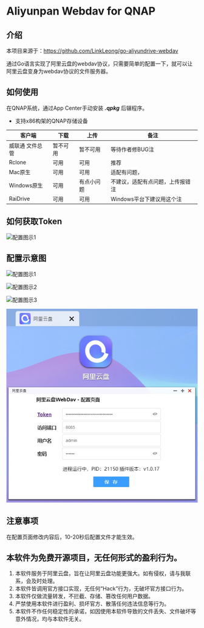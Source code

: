 # Aliyunpan Webdav for QNAP

## 介绍
本项目来源于：https://github.com/LinkLeong/go-aliyundrive-webdav

通过Go语言实现了阿里云盘的webdav协议，只需要简单的配置一下，就可以让阿里云盘变身为webdav协议的文件服务器。

## 如何使用
在QNAP系统，通过App Center手动安装 ***.qpkg*** 后辍程序。

* 支持x86构架的QNAP存储设备

| 客户端        | 下载   |  上传  |  备注  |
| --------   | --------  | --------  |--------  |
|威联通 文件总管	|  暂不可用	 | 暂不可用	| 等待作者修BUG注  |
| Rclone	| 可用	|  可用 | 推荐| 支持各个系统注  |
| Mac原生	| 可用	|  可用 | 适配有问题，| 不建议使用注  |
| Windows原生	| 可用	| 有点小问题	| 不建议，适配有点问题，上传报错注  |
| RaiDrive	| 可用	| 可用	| Windows平台下建议用这个注  |

## 如何获取Token
 ![配置图示1](https://cheen.cn/wp-content/uploads/2021/09/gettoken.gif)

## 配置示意图 
 ![配置图示1](https://cheen.cn/wp-content/uploads/2021/09/AppCenter.jpg)
 
 ![配置图示2](https://cheen.cn/wp-content/uploads/2021/09/get.jpg)
  
 ![配置图示3](https://cheen.cn/wp-content/uploads/2021/09/yes.jpg)
 
  ![配置图示4](https://github.com/iranee/qnap-aliyunpan-webdav/raw/main/show.jpg)
  
## 注意事项
在配置页面修改内容后，10-20秒后配置文件才能生效。

## 本软件为免费开源项目，无任何形式的盈利行为。
 1. 本软件服务于阿里云盘，旨在让阿里云盘功能更强大。如有侵权，请与我联系，会及时处理。
 2. 本软件皆调用官方接口实现，无任何“Hack”行为，无破坏官方接口行为。
 3. 本软件仅做流量转发，不拦截、存储、篡改任何用户数据。
 4. 严禁使用本软件进行盈利、损坏官方、散落任何违法信息等行为。
 5. 本软件不作任何稳定性的承诺，如因使用本软件导致的文件丢失、文件破坏等意外情况，均与本软件无关。
